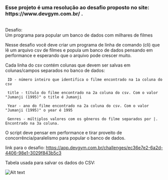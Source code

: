 <h3>Esse projeto é uma resolução ao desafio proposto no site: https://www.devgym.com.br/ . </h3>
</br>
Desafio: </br> 
Um programa para popular um banco de dados com milhares de filmes

Nesse desafio você deve criar um programa de linha de comando (cli) que lê um arquivo csv de filmes e popula um banco de dados pensando em performance e esperando que o arquivo pode crescer muito. 


  Cada linha do csv contém colunas que devem ser salvas em colunas/campos separados no banco de dados:
    
     ID - número inteiro que identifica o filme encontrado na 1a coluna do csv
    
     title - título do filme encontrado na 2a coluna do csv. Com o valor "Jumanji (1995)" o title é Jumanji
    
     Year - ano do filme encontrado na 2a coluna do csv. Com o valor "Jumanji (1995)" o year é 1995
    
     Genres - múltiplos valores com os gêneros do filme separados por |. Encontrado na 3a coluna.
  O script deve pensar em performance e tirar proveito de concorrência/paralelismo para popular o banco de dados. 

link para o desafio:
https://app.devgym.com.br/challenges/ec36e7e2-6a2d-4406-98e1-3029f843b5c3


Tabela usada para salvar os dados do CSV:

![Alt text](https://i.ibb.co/mJvZ1Jk/Untitled-1.png "schema table")
